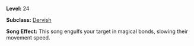 <!-- TITLE: Song: Consonant Chain -->
<!-- SUBTITLE:  -->

**Level:** 24

**Subclass:** [Dervish](dervish)

**Song Effect:** This song engulfs your target in magical bonds, slowing their movement speed.